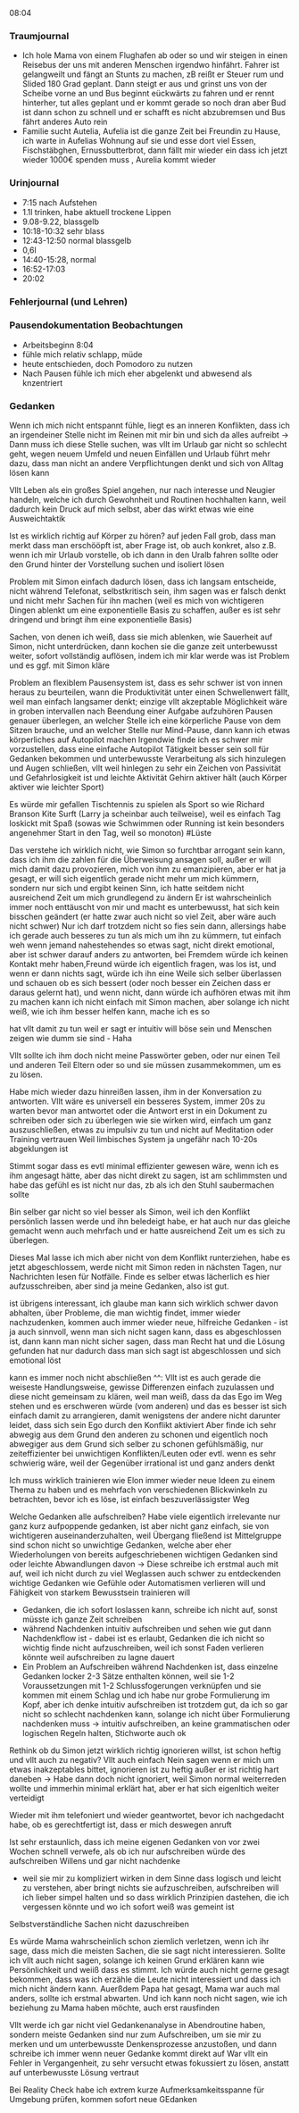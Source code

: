 08:04

### Traumjournal
-  Ich hole Mama von einem Flughafen ab oder so und wir steigen in einen Reisebus der uns mit anderen Menschen irgendwo hinfährt. Fahrer ist gelangweilt und fängt an Stunts zu machen, zB reißt er Steuer rum und Slided 180 Grad geplant. Dann steigt er aus und grinst uns von der Scheibe vorne an und Bus beginnt eückwärts zu fahren und er rennt hinterher, tut alles geplant und er kommt gerade so noch dran aber Bud ist dann schon zu schnell und er schafft es nicht abzubremsen und Bus fährt anderes Auto rein 
-  Familie sucht Autelia, Aufelia ist die ganze Zeit bei Freundin zu Hause, ich warte in Aufelias Wohnung auf sie und esse dort viel Essen, Fischstäbghen, Ernussbutterbrot, dann fällt mir wieder ein dass ich jetzt wieder 1000€ spenden muss , Aurelia kommt wieder
### Urinjournal
- 7:15 nach Aufstehen
- 1.1l trinken, habe aktuell trockene Lippen
- 9.08-9.22, blassgelb
- 10:18-10:32 sehr blass
- 12:43-12:50 normal blassgelb
- 0,6l
- 14:40-15:28, normal
- 16:52-17:03
- 20:02
### Fehlerjournal (und Lehren)
### Pausendokumentation Beobachtungen
- Arbeitsbeginn 8:04
- fühle mich relativ schlapp, müde
- heute entschieden, doch Pomodoro zu nutzen
- Nach Pausen fühle ich mich eher abgelenkt und abwesend als knzentriert
### Gedanken
Wenn ich mich nicht entspannt fühle, liegt es an inneren Konflikten, dass ich an irgendeiner Stelle nicht im Reinen mit mir bin und sich da alles aufreibt -> Dann muss ich diese Stelle suchen, was vllt im Urlaub gar nicht so schlecht geht, wegen neuem Umfeld und neuen Einfällen und Urlaub führt mehr dazu, dass man nicht an andere Verpflichtungen denkt und sich von Alltag lösen kann

Vllt Leben als ein großes Spiel angehen, nur nach interesse und Neugier handeln, welche ich durch Gewohnheit und Routinen hochhalten kann, weil dadurch kein Druck auf mich selbst, aber das wirkt etwas wie eine Ausweichtaktik

Ist es wirklich richtig auf Körper zu hören? auf jeden Fall grob, dass man merkt dass man erschööpft ist, aber Frage ist, ob auch konkret, also z.B. wenn ich mir Urlaub vorstelle, ob ich dann in den Uralb fahren sollte oder den Grund hinter der Vorstellung suchen und isoliert lösen

Problem mit Simon einfach dadurch lösen, dass ich langsam entscheide, nicht während Telefonat, selbstkritisch sein, ihm sagen was er falsch denkt und nicht mehr Sachen für ihn machen (weil es mich von wichtigeren Dingen ablenkt um eine exponentielle Basis zu schaffen, außer es ist sehr dringend und bringt ihm eine exponentielle Basis)

Sachen, von denen ich weiß, dass sie mich ablenken, wie Sauerheit auf Simon, nicht unterdrücken, dann kochen sie die ganze zeit unterbewusst weiter, sofort vollständig auflösen, indem ich mir klar werde was ist Problem und es ggf. mit Simon kläre

Problem an flexiblem Pausensystem ist, dass es sehr schwer ist von innen heraus zu beurteilen, wann die Produktivität unter einen Schwellenwert fällt, weil man einfach langsamer denkt; einzige vllt akzeptable Möglichkeit wäre in groben intervallen nach Beendung einer Aufgabe aufzuhören
Pausen genauer überlegen, an welcher  Stelle ich eine körperliche Pause von dem Sitzen brauche, und an welcher Stelle nur Mind-Pause, dann kann ich etwas körperliches auf Autopilot machen
Irgendwie finde ich es schwer mir vorzustellen, dass eine einfache Autopilot Tätigkeit besser sein soll für Gedanken bekommen und unterbewusste Verarbeitung als sich hinzulegen und Augen schließen, vllt weil hinlegen zu sehr ein Zeichen von Passivität und Gefahrlosigkeit ist und leichte Aktivität Gehirn aktiver hält (auch Körper aktiver wie leichter Sport)

Es würde mir gefallen Tischtennis zu spielen als Sport so wie Richard Branson Kite Surft (Larry ja scheinbar auch teilweise), weil es einfach Tag loskickt mit Spaß (sowas wie Schwimmen oder Running ist kein besonders angenehmer Start in den Tag, weil so monoton) #Lüste

Das verstehe ich wirklich nicht, wie Simon so furchtbar arrogant sein kann, dass ich ihm die zahlen für die Überweisung ansagen soll, außer er will mich damit dazu provozieren, mich von ihm zu emanzipieren, aber er hat ja gesagt, er will sich eigentlich gerade nicht mehr um mich kümmern, sondern nur sich und ergibt keinen Sinn, ich hatte seitdem nicht ausreichend Zeit um mich grundlegend zu ändern
Er ist wahrscheinlich immer noch enttäuscht von mir und macht es unterbewusst, hat sich kein bisschen geändert (er hatte zwar auch nicht so viel Zeit, aber wäre auch nicht schwer)
Nur ich darf trotzdem nicht so fies sein dann, allersings habe ich gerade auch besseres zu tun als mich um ihn zu kümmern, tut einfach weh wenn jemand nahestehendes so etwas sagt, nicht direkt emotional, aber ist schwer darauf anders zu antworten, bei Fremdem würde ich keinen Kontakt mehr haben,Freund würde ich eigentlich fragen, was los ist, und wenn er dann nichts sagt, würde ich ihn eine Weile sich selber überlassen und schauen ob es sich bessert (oder noch besser ein Zeichen dass er daraus gelernt hat), und wenn nicht, dann würde ich aufhören etwas mit ihm zu machen
kann ich nicht einfach mit Simon machen, aber solange ich nicht weiß, wie ich ihm besser helfen kann, mache ich es so

hat vllt damit zu tun weil er  sagt er intuitiv will böse sein und Menschen zeigen wie dumm sie sind - Haha

Vllt sollte ich ihm doch nicht meine Passwörter geben, oder nur einen Teil und anderen Teil Eltern oder so und sie müssen zusammekommen, um es zu lösen.

Habe mich wieder dazu hinreißen lassen, ihm in der Konversation zu antworten.
Vllt wäre es universell ein besseres System, immer 20s zu warten bevor man antwortet oder die Antwort erst in ein Dokument zu schreiben oder sich zu überlegen wie sie wirken wird, einfach um ganz auszuschließen, etwas zu impulsiv zu tun und nicht auf Meditation oder Training vertrauen
Weil limbisches System ja ungefähr nach 10-20s abgeklungen ist

Stimmt sogar dass es evtl minimal effizienter gewesen wäre, wenn ich es ihm angesagt hätte, aber das nicht direkt zu sagen, ist am schlimmsten und habe das gefühl es ist nicht nur das, zb als ich den Stuhl saubermachen sollte

Bin selber gar nicht so viel besser als Simon, weil ich den Konflikt persönlich lassen werde und ihn beledeigt habe, er hat auch nur das gleiche gemacht wenn auch mehrfach und er hatte ausreichend Zeit um es sich zu überlegen.

Dieses Mal lasse ich mich aber nicht von dem Konflikt runterziehen, habe es jetzt abgeschlossem, werde nicht mit Simon reden in nächsten Tagen, nur Nachrichten lesen für Notfälle.
Finde es selber etwas lächerlich es hier aufzusschreiben, aber sind ja meine Gedanken, also ist gut.

ist übrigens interessant, ich glaube man kann sich wirklich schwer davon abhalten, über Probleme, die man wichtig findet, immer wieder nachzudenken, kommen auch immer wieder neue, hilfreiche Gedanken - ist ja auch sinnvoll, wenn man sich nicht sagen kann, dass es abgeschlossen ist, dann kann man nicht sicher sagen, dass man Recht hat und die Lösung gefunden hat
nur dadurch dass man sich sagt ist abgeschlossen und sich emotional löst

kann es immer noch nicht abschließen ^^:
Vllt ist es auch gerade die weiseste Handlungsweise, gewisse Differenzen einfach zuzulassen und diese nicht gemeinsam zu klären, weil man weiß, dass da das Ego im Weg stehen und es erschweren würde (vom anderen) und das es besser ist sich einfach damit zu arrangieren, damit wenigstens der andere nicht darunter leidet, dass sich sein Ego durch den Konflikt aktiviert
Aber finde ich sehr abwegig aus dem Grund den anderen zu schonen und eigentlich noch abwegiger aus dem Grund sich selber zu schonen gefühlsmäßig, nur zeiteffizienter bei unwichtigen Konflikten/Leuten oder evtl. wenn es sehr schwierig wäre, weil der Gegenüber irrational ist und ganz anders denkt

Ich muss wirklich trainieren wie Elon immer wieder neue Ideen zu einem Thema zu haben und es mehrfach von verschiedenen Blickwinkeln zu betrachten, bevor ich es löse, ist einfach beszuverlässigster Weg

Welche Gedanken alle aufschreiben?
Habe viele eigentlich irrelevante nur ganz kurz aufpoppende gedanken, ist aber nicht ganz einfach, sie von wichtigeren auseinanderzuhalten, weil Übergang fließend ist
Mittelgruppe sind schon nicht so unwichtige Gedanken, welche aber eher Wiederholungen von bereits aufgeschriebenen wichtigen Gedanken sind oder leichte Abwandlungen davon
-> Diese schreibe ich erstmal auch mit auf, weil ich nicht durch zu viel Weglassen auch schwer zu entdeckenden wichtige Gedanken wie Gefühle oder Automatismen verlieren will und Fähigkeit von starkem Bewusstsein trainieren will
- Gedanken, die ich sofort loslassen kann, schreibe ich nicht auf, sonst müsste ich ganze Zeit schreiben
- während Nachdenken intuitiv aufschreiben und sehen wie gut dann Nachdenkflow ist - dabei ist es erlaubt, Gedanken die ich nicht so wichtig finde nicht aufzuschreiben, weil ich sonst Faden verlieren könnte weil aufschreiben zu lagne dauert
-  Ein Problem an Aufschreiben während Nachdenken ist, dass einzelne Gedanken locker 2-3 Sätze enthalten können, weil sie 1-2 Voraussetzungen mit 1-2 Schlussfogerungen verknüpfen und sie kommen mit einem Schlag und ich habe nur grobe Formulierung im Kopf, aber ich denke intuitiv aufschreiben ist trotzdem gut, da ich so gar nicht so schlecht nachdenken kann, solange ich nicht über Formulierung nachdenken muss -> intuitiv aufschreiben, an keine grammatischen oder logischen Regeln halten, Stichworte auch ok

Rethink ob du Simon jetzt wirklich richtig ignorieren willst, ist schon heftig und vllt auch zu negativ? Vllt auch einfach Nein sagen wenn er mich um etwas inakzeptables bittet, ignorieren ist zu heftig außer er ist richtig hart daneben
-> Habe dann doch nicht ignoriert, weil Simon normal weiterreden wollte und immerhin minimal erklärt hat, aber er hat sich eigenltich weiter verteidigt

Wieder mit ihm telefoniert und wieder geantwortet, bevor ich nachgedacht habe, ob es gerechtfertigt ist, dass er mich deswegen anruft

Ist sehr erstaunlich, dass ich meine eigenen Gedanken von vor zwei Wochen schnell verwefe, als ob ich nur aufschreiben würde des aufschreiben Willens und gar nicht nachdenke
- weil sie mir zu kompliziert wirken in dem Sinne dass logisch und leicht zu verstehen, aber bringt nichts sie aufzuschreiben, aufschreiben will ich lieber simpel halten und so dass wirklich Prinzipien dastehen, die ich vergessen könnte und wo ich sofort weiß was gemeint ist

Selbstverständliche Sachen nicht dazuschreiben

Es würde Mama wahrscheinlich schon ziemlich verletzen, wenn ich ihr sage, dass mich die meisten Sachen, die sie sagt nicht interessieren. Sollte ich vllt auch nicht sagen, solange ich keinen Grund erklären kann wie Persönlichkeit und weiiß dass es stimmt.
Ich würde auch nicht gerne gesagt bekommen, dass was ich erzähle die Leute nicht interessiert und dass ich mich nicht ändern kann.
Auerßdem Papa hat gesagt, Mama war auch mal anders, sollte ich erstmal abwarten.
Und ich kann noch nicht sagen, wie ich beziehung zu Mama haben möchte, auch erst rausfinden

Vllt werde ich gar nicht viel Gedankenanalyse in Abendroutine haben, sondern meiste Gedanken sind nur zum Aufschreiben, um sie mir zu merken und um unterbewusste Denkensprozesse anzustoßen, und dann schreibe ich immer wenn neuer Gedanke kommt direkt auf
War vllt ein Fehler in Vergangenheit, zu sehr versucht etwas fokussiert zu lösen, anstatt auf unterbewusste Lösung vertraut

Bei Reality Check habe ich extrem kurze Aufmerksamkeitsspanne für Umgebung prüfen, kommen sofort neue GEdanken